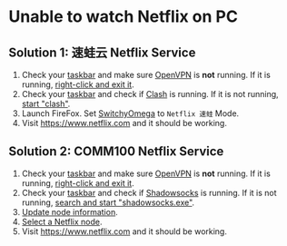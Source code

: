 # Unable to watch Netflix on PC

## Solution 1: 速蛙云 Netflix Service

1. Check your [taskbar](./deps/systray.jpg) and make sure [OpenVPN](./deps/ovpn-logo.png) is **not** running. If it is running, [right-click and exit it](./deps/ovpn-exit.png). 
2. Check your [taskbar](./deps/systray.jpg) and check if [Clash](./deps/clash-logo.png) is running. If it is not running, [start "clash"](https://support.microsoft.com/en-us/windows/find-all-your-apps-and-programs-cadb9c4b-459d-dfcb-2964-14aac1d7d964#WindowsVersion=Windows_10). 
3. Launch FireFox. Set [SwitchyOmega](./deps/what-is-switchyomega.md) to `Netflix 速蛙` Mode.
4. Visit <https://www.netflix.com> and it should be working. 

## Solution 2: COMM100 Netflix Service

1. Check your [taskbar](./deps/systray.jpg) and make sure [OpenVPN](./deps/ovpn-logo.png) is **not** running. If it is running, [right-click and exit it](./deps/ovpn-exit.png). 
2. Check your [taskbar](./deps/systray.jpg) and check if [Shadowsocks](./deps/ss-logo.png) is running. If it is not running, [search and start "shadowsocks.exe"](https://support.microsoft.com/en-us/windows/find-all-your-apps-and-programs-cadb9c4b-459d-dfcb-2964-14aac1d7d964#WindowsVersion=Windows_10). 
3. [Update node information](./deps/ssupdateall.png). 
4. [Select a Netflix node](./deps/ssselectnode-nf.png). 
5. Visit <https://www.netflix.com> and it should be working. 



